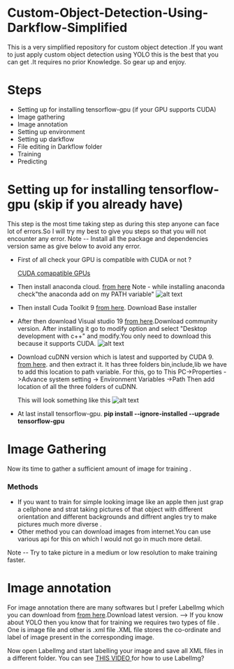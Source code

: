 # Custom-Object-Detection-Using-Darkflow-Simplified
This is a very simplified repository for custom object detection .If you want to just apply custom object detection using YOLO this is the best that you can get .It requires no prior Knowledge. So gear up and enjoy.

# Steps 
  - Setting up for installing tensorflow-gpu (if your GPU supports CUDA)
  - Image gathering 
  - Image annotation
  - Setting up environment
  - Setting up darkflow
  - File editing in Darkflow folder
  - Training
  - Predicting 
# Setting up for installing tensorflow-gpu (skip if you already have)
    
   
   This step is the most time taking step as during this step anyone can face lot of errors.So I will try my best to give you steps so that    you will not encounter any error.
   Note -- Install all the package and dependencies version same as give below to avoid any error.
   
   - First of all check your GPU is compatible with CUDA or not ?
   
     [CUDA comapatible GPUs](https://developer.nvidia.com/cuda-gpus)
   - Then install anaconda cloud.  [from here](https://www.anaconda.com/distribution/) 
     Note - while installing anaconda check"the anaconda add on my PATH variable"
     ![alt text](https://github.com/Boltuzamaki/Custom-Object-Detection-Using-Darkflow-Simplified-/blob/master/images%20support%20file/anaconda.PNG)
   - Then install Cuda Toolkit 9 [from here](https://developer.nvidia.com/cuda-90-download-archive).
     Download Base installer
   - After then download Visual studio 19 [from here](https://visualstudio.microsoft.com/downloads/).Download community version.
    After installing it go to modify option and select "Desktop development with c++" and modify.You only need to download this 
    because it supports CUDA.
    ![alt text](https://github.com/Boltuzamaki/Custom-Object-Detection-Using-Darkflow-Simplified-/blob/master/images%20support%20file/2.PNG)
    
   - Download cuDNN version which is latest and supported by CUDA 9. [from here](https://developer.nvidia.com/rdp/cudnn-archive).
     and then extract it.
     It has three folders bin,include,lib we have to add this location to path variable.
     For this,
     go to This PC->Properties ->Advance system setting -> Environment Variables ->Path 
     Then add location of all the three folders of cuDNN.
     
     This will look something like this
     ![alt text](https://github.com/Boltuzamaki/Custom-Object-Detection-Using-Darkflow-Simplified-/blob/master/images%20support%20file/3a.png?raw=true)
     
   - At last install tensorflow-gpu.
        **pip install --ignore-installed --upgrade tensorflow-gpu**
# Image Gathering 

Now its time to gather a sufficient amount of image for training .

### Methods 
- If you want to train for simple looking image like an apple then just grap a cellphone and strat taking pictures of that object with different orientation and different backgrounds and diffrent angles try to make pictures much more diverse .
- Other method you can download images from internet.You can use various api for this on which I would not go in much more detail.

Note -- Try to take picture in a medium or low resolution to make training faster.

# Image annotation 
For image annotation there are many softwares but I prefer LabelImg which you can download from 
[from here](https://tzutalin.github.io/labelImg/).Download latest version.
--> If you know about YOLO then you know that for training we requires two types of file . One is image file and other is .xml file .XML file stores the co-ordinate and label of image present in the corresponding image.

Now open LabelImg and start labelling your image and save all XML files in a different folder.
You can see [THIS VIDEO ](https://www.youtube.com/watch?v=p0nR2YsCY_U) for how to use LabelImg?
        
        
     
     
     
    
    
    
    
      
     
   
 
     
     
   
   


  
